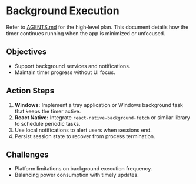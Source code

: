 # Background Execution

Refer to [AGENTS.md](../AGENTS.md) for the high‑level plan. This document details how the timer continues running when the app is minimized or unfocused.

## Objectives
- Support background services and notifications.
- Maintain timer progress without UI focus.

## Action Steps
1. **Windows:** Implement a tray application or Windows background task that keeps the timer active.
2. **React Native:** Integrate `react-native-background-fetch` or similar library to schedule periodic tasks.
3. Use local notifications to alert users when sessions end.
4. Persist session state to recover from process termination.

## Challenges
- Platform limitations on background execution frequency.
- Balancing power consumption with timely updates.
